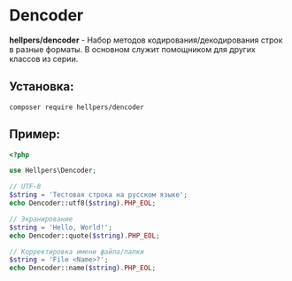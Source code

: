 # Dencoder
**hellpers/dencoder** - Набор методов кодирования/декодирования строк в разные форматы. В основном служит помощником для других классов из серии.

## Установка:
	composer require hellpers/dencoder

## Пример:
```php
<?php

use Hellpers\Dencoder;

// UTF-8
$string = 'Тестовая строка на русском языке';
echo Dencoder::utf8($string).PHP_EOL;

// Экранирование
$string = 'Hello, World!';
echo Dencoder::quote($string).PHP_EOL;

// Корректировка имени файла/папки
$string = 'File <Name>?';
echo Dencoder::name($string).PHP_EOL;
```